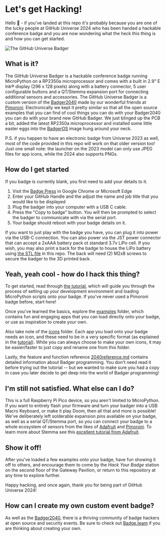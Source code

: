 # Let's get Hacking!

Hello 👋 - if you've landed at this repo it's probably because you are one of the lucky people at GitHub Universe 2024 who has been handed a hackable conference badge and you are now wondering what the heck this thing is and how you can get started.

![The GitHub Universe Badger](readme_badgephoto.jpg)

## What is it?

The GitHub Universe Badger is a hackable conference badge running MicroPython on a RP2350a microprocessor and comes with a built in 2.9" E Ink® display (296 x 128 pixels) along with a battery connector, 5 user configurable buttons and a QT/Stemma expansion port for connecting additional sensors and accessories.  The GitHub Universe Badger is a custom version of the [Badger2040](https://learn.pimoroni.com/article/getting-started-with-badger-2040) made by our wonderful friends at [Pimoroni](https://pimoroni.com/). Electronically we kept it pretty similar so that all the open source examples that you can find of cool things you can do with your Badger2040 you can do with your brand new GitHub Badger.  We just blinged up the PCB a bit, added the latest RP2350a microprocessor and installed some little easter eggs into the [BadgerOS](https://github.com/pimoroni/badger2040) image hung around your neck.

P.S. if you happen to have an electronic badge from Universe 2023 as well, most of the code provided in this repo will work on that older version too! Just one small note: the launcher on the 2023 model can only use JPEG files for app icons, while the 2024 also supports PNGs.

## How do I get started

If you badge is currently blank, you first need to add your details to it.

1. Visit the [Badge Press](https://badger.github.io/) in Google Chrome or Microsoft Edge
2. Enter your GitHub Handle and the adjust the name and job title that you would like to be displayed
3. Plug the badger into your computer with a USB C cable.
4. Press the "Copy to badge" button.  You will then be prompted to select the badger to communicate with via the serial port.
5. Your badge should reboot with your badge details on it.

If you want to just play with the badge you have, you can plug it into power via the USB-C connection. You can also power via the JST power connector that can accept a 2xAAA battery pack ot standard 3.7v LiPo cell. If you wish, you may also print a back for the badge to house the LiPo battery using [the STL file](badger-back.stl) in this repo. The back will need (2) M2x8 screws to secure the badger to the 3D printed back.

## Yeah, yeah cool - how do I hack this thing?

To get started, read through [the tutorial](tutorial.md), which will guide you through the process of setting up your development environment and loading MicroPython scripts onto your badge. If you've never used a Pimoroni badge before, start here!

Once you've learned the basics, explore the [examples](./examples) folder, which contains fun and engaging apps that you can load directly onto your badge, or use as inspiration to create your own.

Also take note of the [icons](./icons) folder. Each app you load onto your badge needs an icon, and these need to be in a very specific format (as explained in the [tutorial](tutorial.md)). While you can always choose to make your own icons, it may be easier/faster to just copy and rename one from this folder.

Lastly, the feature and function reference [2040reference.md](2040reference.md) contains detailed information about Badger programming. You don't need read it before trying out the tutorial -- but we wanted to make sure you had a copy in case you later decide to get deep into the world of Badger programming!

## I'm still not satisfied. What else can I do?

This is a full Raspberry Pi Pico device, so you aren't limited to MicroPython. If you want to entirely flash your firmware and turn your badger into a USB Macro Keyboard, or make it play Doom, then all that and more is possible!  We've deliberately left solderable expansion pins available on your badge, as well as a serial QT/Stemma port, so you can connect your badge to a whole ecosystem of sensors from the likes of [Adafruit](https://www.adafruit.com/) and [Pimoroni](https://pimoroni.com/).  To learn more about Stemma see this [excellent tutorial from Adafruit](https://learn.adafruit.com/introducing-adafruit-stemma-qt/what-is-stemma).

## Show it off!

After you've loaded a few examples onto your badge, have fun showing it off to others, and encourage them to come by the _Hack Your Badge_ station on the second floor of the Gateway Pavilion, or return to this repository at any time to explore further.

Happy hacking, and once again, thank you for being part of GitHub Universe 2024!

## How can I create my own custom event badge?

As well as the [Badger2040](https://learn.pimoroni.com/article/getting-started-with-badger-2040), there is a thriving community of badge hackers at open source and security events.  Be sure to check out [Badge.team](https://badge.team/) if you are thinking about creating your own.

